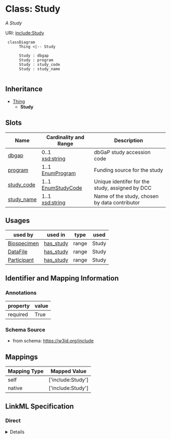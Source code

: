 # Class: Study
_A Study_





URI: [include:Study](https://w3id.org/include/Study)




```mermaid
 classDiagram
      Thing <|-- Study
      
      Study : dbgap
      Study : program
      Study : study_code
      Study : study_name
      

```





## Inheritance
* [Thing](Thing.md)
    * **Study**



## Slots

| Name | Cardinality and Range  | Description  |
| ---  | ---  | --- |
| [dbgap](dbgap.md) | 0..1 <br/> [xsd:string](xsd:string)  | dbGaP study accession code  |
| [program](program.md) | 1..1 <br/> [EnumProgram](EnumProgram.md)  | Funding source for the study  |
| [study_code](study_code.md) | 1..1 <br/> [EnumStudyCode](EnumStudyCode.md)  | Unique identifer for the study, assigned by DCC  |
| [study_name](study_name.md) | 1..1 <br/> [xsd:string](xsd:string)  | Name of the study, chosen by data contributor  |


## Usages


| used by | used in | type | used |
| ---  | --- | --- | --- |
| [Biospecimen](Biospecimen.md) | [has_study](has_study.md) | range | Study |
| [DataFile](DataFile.md) | [has_study](has_study.md) | range | Study |
| [Participant](Participant.md) | [has_study](has_study.md) | range | Study |



## Identifier and Mapping Information





### Annotations

| property | value |
| --- | --- |
| required | True |




### Schema Source


* from schema: https://w3id.org/include







## Mappings

| Mapping Type | Mapped Value |
| ---  | ---  |
| self | ['include:Study'] |
| native | ['include:Study'] |


## LinkML Specification

<!-- TODO: investigate https://stackoverflow.com/questions/37606292/how-to-create-tabbed-code-blocks-in-mkdocs-or-sphinx -->

### Direct

<details>
```yaml
name: Study
definition_uri: include:Study
annotations:
  required:
    tag: required
    value: 'True'
description: A Study
title: Study
from_schema: https://w3id.org/include
rank: 1000
is_a: Thing
slots:
- dbgap
- program
- study_code
- study_name

```
</details>

### Induced

<details>
```yaml
name: Study
definition_uri: include:Study
annotations:
  required:
    tag: required
    value: 'True'
description: A Study
title: Study
from_schema: https://w3id.org/include
rank: 1000
is_a: Thing
attributes:
  dbgap:
    name: dbgap
    definition_uri: include:dbgap
    description: dbGaP study accession code
    from_schema: https://w3id.org/include
    rank: 1000
    alias: dbgap
    owner: Study
    domain_of:
    - Study
    - Study
    range: string
  program:
    name: program
    definition_uri: include:program
    description: Funding source for the study
    from_schema: https://w3id.org/include
    rank: 1000
    alias: program
    owner: Study
    domain_of:
    - Study
    - Study
    range: enum_program
    required: true
  study_code:
    name: study_code
    definition_uri: include:study_code
    description: Unique identifer for the study, assigned by DCC
    from_schema: https://w3id.org/include
    rank: 1000
    alias: study_code
    owner: Study
    domain_of:
    - Study
    - Study
    range: enum_study_code
    required: true
  study_name:
    name: study_name
    definition_uri: include:study_name
    description: Name of the study, chosen by data contributor
    from_schema: https://w3id.org/include
    rank: 1000
    alias: study_name
    owner: Study
    domain_of:
    - Study
    - Study
    range: string
    required: true

```
</details>